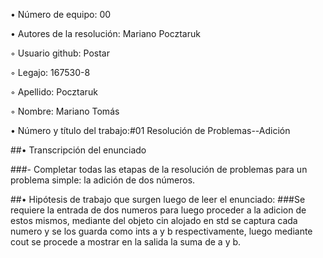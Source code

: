 •  Número de equipo: 00

•  Autores de la resolución: Mariano Pocztaruk

◦  Usuario github: Postar

◦  Legajo: 167530-8

◦  Apellido: Pocztaruk

◦  Nombre: Mariano Tomás

•  Número y título del trabajo:#01 Resolución de Problemas--Adición

##•  Transcripción del enunciado

###- Completar todas las etapas de la resolución de problemas para un problema
simple: la adición de dos números.


##•  Hipótesis de trabajo que surgen luego de leer el enunciado:
###Se requiere la entrada de dos numeros para luego proceder a la adicion de estos mismos, mediante del objeto cin alojado en std se captura cada numero y se los guarda como ints a y b respectivamente, luego mediante cout se procede a mostrar en la salida la suma de a y b.